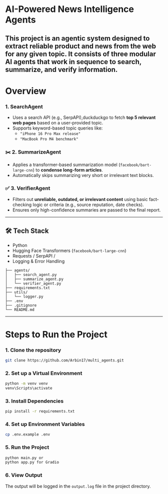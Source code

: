 # AI-Powered News Intelligence Agents

This project is an agentic system designed to extract **reliable product and news** from the web for any given topic. It consists of three modular AI agents that work in sequence to search, summarize, and verify information.
---

# Overview
### 1. **SearchAgent**
- Uses a search API (e.g., SerpAPI),duckduckgo to fetch **top 5 relevant web pages** based on a user-provided topic.
- Supports keyword-based topic queries like:
  - `"iPhone 16 Pro Max release"`
  - `"MacBook Pro M4 benchmark"`

### ✂️ 2. **SummarizeAgent**
- Applies a transformer-based summarization model (`facebook/bart-large-cnn`) to **condense long-form articles**.
- Automatically skips summarizing very short or irrelevant text blocks.

### ✅ 3. **VerifierAgent**
- Filters out **unreliable, outdated, or irrelevant content** using basic fact-checking logic or criteria (e.g., source reputation, date checks).
- Ensures only high-confidence summaries are passed to the final report.

---

## 🛠️ Tech Stack

- Python 
- Hugging Face Transformers (`facebook/bart-large-cnn`)
- Requests / SerpAPI / 
- Logging & Error Handling

```
├── agents/
│   ├── search_agent.py
│   ├── summarize_agent.py
│   └── verifier_agent.py
├── requirements.txt
├── utils/
│   └── logger.py
├── .env
├── .gitignore
└── README.md
```
---
# Steps to Run the Project

### 1. **Clone the repository**
```bash
git clone https://github.com/Arbin17/multi_agents.git
```
### 2. **Set up a Virtual Environment**
```bash
python -m venv venv
venv\Scripts\activate
```
### 3. **Install Dependencies**
```bash
pip install -r requirements.txt
```
### 4. **Set up Environment Variables**
```bash
cp .env.example .env
```
### 5. **Run the Project**
```bash
python main.py or
python app.py for Gradio
```
### 6. **View Output**
The output will be logged in the `output.log` file in the project directory.
